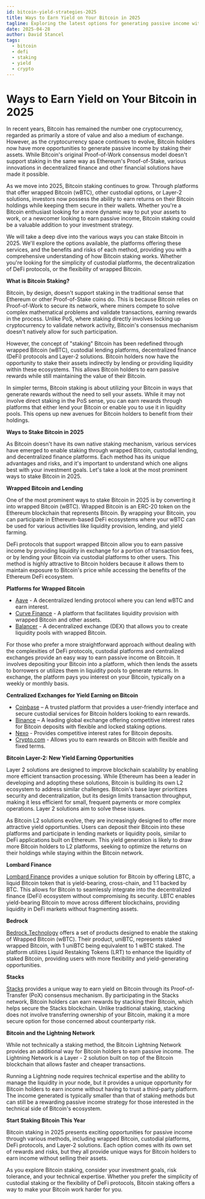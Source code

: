 ```yaml
---
id: bitcoin-yield-strategies-2025
title: Ways to Earn Yield on Your Bitcoin in 2025
tagline: Exploring the latest options for generating passive income with Bitcoin
date: 2025-04-28
author: David Stancel
tags:
  - bitcoin
  - defi
  - staking
  - yield
  - crypto
---
```


# Ways to Earn Yield on Your Bitcoin in 2025

In recent years, Bitcoin has remained the number one cryptocurrency, regarded as primarily a store of value and also a medium of exchange. However, as the cryptocurrency space continues to evolve, Bitcoin holders now have more opportunities to generate passive income by staking their assets. While Bitcoin's original Proof-of-Work consensus model doesn't support staking in the same way as Ethereum's Proof-of-Stake, various innovations in decentralized finance and other financial solutions have made it possible.
 
As we move into 2025, Bitcoin staking continues to grow. Through platforms that offer wrapped Bitcoin (wBTC), other custodial options, or Layer-2 solutions, investors now possess the ability to earn returns on their Bitcoin holdings while keeping them secure in their wallets. Whether you're a Bitcoin enthusiast looking for a more dynamic way to put your assets to work, or a newcomer looking to earn passive income, Bitcoin staking could be a valuable addition to your investment strategy.
 
We will take a deep dive into the various ways you can stake Bitcoin in 2025. We'll explore the options available, the platforms offering these services, and the benefits and risks of each method, providing you with a comprehensive understanding of how Bitcoin staking works. Whether you're looking for the simplicity of custodial platforms, the decentralization of DeFi protocols, or the flexibility of wrapped Bitcoin.
 
**What is Bitcoin Staking?**
 
Bitcoin, by design, doesn't support staking in the traditional sense that Ethereum or other Proof-of-Stake coins do. This is because Bitcoin relies on Proof-of-Work to secure its network, where miners compete to solve complex mathematical problems and validate transactions, earning rewards in the process. Unlike PoS, where staking directly involves locking up cryptocurrency to validate network activity, Bitcoin's consensus mechanism doesn't natively allow for such participation.
 
However, the concept of "staking" Bitcoin has been redefined through wrapped Bitcoin (wBTC), custodial lending platforms, decentralized finance (DeFi) protocols and Layer-2 solutions. Bitcoin holders now have the opportunity to stake their assets indirectly by lending or providing liquidity within these ecosystems. This allows Bitcoin holders to earn passive rewards while still maintaining the value of their Bitcoin.
 
In simpler terms, Bitcoin staking is about utilizing your Bitcoin in ways that generate rewards without the need to sell your assets. While it may not involve direct staking in the PoS sense, you can earn rewards through platforms that either lend your Bitcoin or enable you to use it in liquidity pools. This opens up new avenues for Bitcoin holders to benefit from their holdings.

**Ways to Stake Bitcoin in 2025**
 
As Bitcoin doesn't have its own native staking mechanism, various services have emerged to enable staking through wrapped Bitcoin, custodial lending, and decentralized finance platforms. Each method has its unique advantages and risks, and it's important to understand which one aligns best with your investment goals. Let's take a look at the most prominent ways to stake Bitcoin in 2025.
 
**Wrapped Bitcoin and Lending**
 
One of the most prominent ways to stake Bitcoin in 2025 is by converting it into wrapped Bitcoin (wBTC). Wrapped Bitcoin is an ERC-20 token on the Ethereum blockchain that represents Bitcoin. By wrapping your Bitcoin, you can participate in Ethereum-based DeFi ecosystems where your wBTC can be used for various activities like liquidity provision, lending, and yield farming.
 
DeFi protocols that support wrapped Bitcoin allow you to earn passive income by providing liquidity in exchange for a portion of transaction fees, or by lending your Bitcoin via custodial platforms to other users. This method is highly attractive to Bitcoin holders because it allows them to maintain exposure to Bitcoin's price while accessing the benefits of the Ethereum DeFi ecosystem.
  
**Platforms for Wrapped Bitcoin**
- [Aave](https://aave.com/) - A decentralized lending protocol where you can lend wBTC and earn interest.
- [Curve Finance](https://curve.fi/) - A platform that facilitates liquidity provision with wrapped Bitcoin and other assets.
- [Balancer](https://balancer.fi/) - A decentralized exchange (DEX) that allows you to create liquidity pools with wrapped Bitcoin.

For those who prefer a more straightforward approach without dealing with the complexities of DeFi protocols, custodial platforms and centralized exchanges provide an easy way to earn passive income on Bitcoin. It involves depositing your Bitcoin into a platform, which then lends the assets to borrowers or utilizes them in liquidity pools to generate returns. In exchange, the platform pays you interest on your Bitcoin, typically on a weekly or monthly basis.
  
**Centralized Exchanges for Yield Earning on Bitcoin**
- [Coinbase](https://www.coinbase.com/) – A trusted platform that provides a user-friendly interface and secure custodial services for Bitcoin holders looking to earn rewards.
- [Binance](https://www.binance.com/) – A leading global exchange offering competitive interest rates for Bitcoin deposits with flexible and locked staking options.
- [Nexo](https://nexo.io/) - Provides competitive interest rates for Bitcoin deposits.
- [Crypto.com](https://crypto.com/) - Allows you to earn rewards on Bitcoin with flexible and fixed terms.

**Bitcoin Layer-2: New Yield Earning Opportunities**

Layer 2 solutions are designed to improve blockchain scalability by enabling more efficient transaction processing. While Ethereum has been a leader in developing and adopting these solutions, Bitcoin is building its own L2 ecosystem to address similar challenges. Bitcoin's base layer prioritizes security and decentralization, but its design limits transaction throughput, making it less efficient for small, frequent payments or more complex operations. Layer 2 solutions aim to solve these issues.

As Bitcoin L2 solutions evolve, they are increasingly designed to offer more attractive yield opportunities. Users can deposit their Bitcoin into these platforms and participate in lending markets or liquidity pools, similar to DeFi applications built on Ethereum. This yield generation is likely to draw more Bitcoin holders to L2 platforms, seeking to optimize the returns on their holdings while staying within the Bitcoin network.

**Lombard Finance**

[Lombard Finance](https://lombard.finance/) provides a unique solution for Bitcoin by offering LBTC, a liquid Bitcoin token that is yield-bearing, cross-chain, and 1:1 backed by BTC. This allows for Bitcoin to seamlessly integrate into the decentralized finance (DeFi) ecosystem without compromising its security. LBTC enables yield-bearing Bitcoin to move across different blockchains, providing liquidity in DeFi markets without fragmenting assets.

**Bedrock**

[Bedrock.Technology](https://www.bedrock.technology/) offers a set of products designed to enable the staking of Wrapped Bitcoin (wBTC). Their product, uniBTC, represents staked wrapped Bitcoin, with 1 uniBTC being equivalent to 1 wBTC staked. The platform utilizes Liquid Restaking Tokens (LRT) to enhance the liquidity of staked Bitcoin, providing users with more flexibility and yield-generating opportunities.

**Stacks**

[Stacks](https://www.stacks.co/) provides a unique way to earn yield on Bitcoin through its Proof-of-Transfer (PoX) consensus mechanism. By participating in the Stacks network, Bitcoin holders can earn rewards by stacking their Bitcoin, which helps secure the Stacks blockchain. Unlike traditional staking, stacking does not involve transferring ownership of your Bitcoin, making it a more secure option for those concerned about counterparty risk.

**Bitcoin and the Lightning Network**

While not technically a staking method, the Bitcoin Lightning Network provides an additional way for Bitcoin holders to earn passive income. The Lightning Network is a Layer - 2 solution built on top of the Bitcoin blockchain that allows faster and cheaper transactions.
 
Running a Lightning node requires technical expertise and the ability to manage the liquidity in your node, but it provides a unique opportunity for Bitcoin holders to earn income without having to trust a third-party platform. The income generated is typically smaller than that of staking methods but can still be a rewarding passive income strategy for those interested in the technical side of Bitcoin's ecosystem.
 
**Start Staking Bitcoin This Year**
 
Bitcoin staking in 2025 presents exciting opportunities for passive income through various methods, including wrapped Bitcoin, custodial platforms, DeFi protocols, and Layer-2 solutions. Each option comes with its own set of rewards and risks, but they all provide unique ways for Bitcoin holders to earn income without selling their assets.
 
As you explore Bitcoin staking, consider your investment goals, risk tolerance, and your technical expertise. Whether you prefer the simplicity of custodial staking or the flexibility of DeFi protocols, Bitcoin staking offers a way to make your Bitcoin work harder for you.